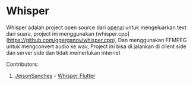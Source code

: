 # Whisper 

Whisper adalah project open source dari [openai](https://github.com/openai) untuk mengeluarkan text dari suara, project ini menggunakan (whisper.cpp](https://github.com/ggerganov/whisper.cpp), Dan menggunakan FFMPEG untuk mengconvert audio ke wav, Project ini bisa di jalankan di client side dan server side dan tidak memerlukan internet



Contributors:

1. [JeisonSanches](https://github.com/JeisonSanches) - [Whisper Flutter](https://github.com/azkadev/whisper_dart/tree/main/package/whisper_flutter)
